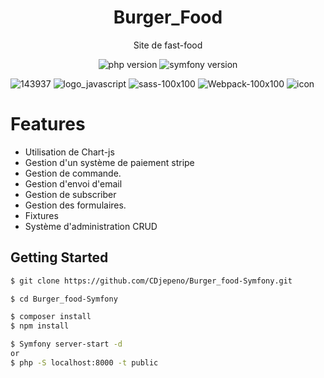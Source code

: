 <p align="center"><h1 align="center">
Burger_Food
</h1>

<p align="center">
  Site de fast-food
</p>

<p align="center">
    <img src="https://img.shields.io/badge/Version%20PHP-7.2.5-blue" alt="php version">
    <img src="https://img.shields.io/badge/version%20Symfony-5.1-green" alt="symfony version">
</p>

![143937](https://user-images.githubusercontent.com/43074465/98483568-c0d27480-2209-11eb-83f1-a5e27b48f732.png)
![logo_javascript](https://user-images.githubusercontent.com/43074465/98482792-fecc9a00-2203-11eb-8461-ceb47c8a20a8.png)
![sass-100x100](https://user-images.githubusercontent.com/43074465/98483226-e0b46900-2206-11eb-9529-73a273dbcdb4.png)
![Webpack-100x100](https://user-images.githubusercontent.com/43074465/98483244-f164df00-2206-11eb-899e-f7e096dc9c85.png)
![icon](https://user-images.githubusercontent.com/43074465/98969194-e5329780-250e-11eb-8b4b-40c3c1edad88.png)

# Features
- Utilisation de Chart-js 
- Gestion d'un système de paiement stripe
- Gestion de commande.
- Gestion d'envoi d'email
- Gestion de subscriber
- Gestion des formulaires.
- Fixtures
- Système d'administration CRUD


## Getting Started
```bash
$ git clone https://github.com/CDjepeno/Burger_food-Symfony.git
```
```bash
$ cd Burger_food-Symfony
```
```bash
$ composer install
$ npm install
```
```bash
$ Symfony server-start -d
or
$ php -S localhost:8000 -t public
```
